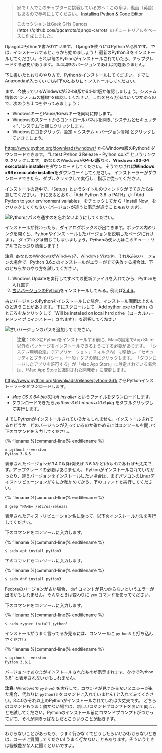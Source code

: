 > 家で１人でこのチャプターに挑戦している方へ：この章は、動画（英語）もあるので参考にしてください。 [Installing Python & Code Editor](https://www.youtube.com/watch?v=pVTaqzKZCdA)
> 
> このセクションはGeek Girls Carrots (https://github.com/ggcarrots/django-carrots) のチュートリアルをベースに作成しました。

DjangoはPythonで書かれています。 Djangoを使うにはPythonが必要です。 では、インストールするところから始めましょう！ 最新のPython３をインストールしてください。それ以前のPythonがインストールされていたら、アップグレードする必要があります。 3.4以降のバージョンであれば問題ありません。

下に書いたとおりのやり方で、Pythonをインストールしてください。すでにAnacondaが入っていても以下のとおりにインストールしてください。

<!--sec data-title="Install Python: Windows" data-id="python_windows" data-collapse=true ces-->

まず、今使っているWindowsが32-bit版か64-bit版か確認しましょう。システム情報の”システムの種類”を確認してください。これを見る方法はいくつかあるので、次のうち１つをやってみましょう：

* WindowsキーとPause/Breakキーを同時に押します。
* Windowsのスタートからコントロールパネルを開き、”システムとセキュリティ”、”システム”と順にクリックします。
* Windowsロゴをクリック、設定 > システム > バージョン情報 とクリックしていきましょう。

https://www.python.org/downloads/windows/ からWindows版のPythonをダウンロードできます。 "Latest Python 3 Release - Python x.x.x" というリンクをクリックします。 あなたのWindowsが**64-bit版**なら、**Windows x86-64 executable installer**をダウンロードしてください。 そうでなければ**Windows x86 executable installer**をダウンロードしてください。 インストーラーがダウンロードできたら、ダブルクリックして実行し、指示に従ってください。

インストールの途中で、「Setup」というタイトルのウィンドウがでてきたら注意してください。 下にあるとおり、「Add Python 3.6 to PATH」か「Add Python to your environment variables」をチェックしてから「Install Now」をクリックしてください (バージョンが違うと表示が違うこともあります)。

![Pythonにパスを通すのを忘れないようにしてください。](../python_installation/images/python-installation-options.png)

インストールが終わったら、ダイアログボックスが出てきます。ボックス内のリンクを開くと、Pythonやインストールしたバージョンを説明したページに行けます。 ダイアログは閉じてしまいましょう。Pythonの使い方はこのチュートリアルでたっぷり勉強します！

注意: あなたのWindowsがWindows7、Windows Vistaや、それ以前のバージョンの場合で、Python 3.6.x のインストールがエラーがでて失敗する場合は、下のどちらかのやり方を試してください。

1. Windows Updateを実行してすべての更新ファイルを入れてから、Pythonを入れ直す
2. [古いバージョンのPython](https://www.python.org/downloads/windows/)をインストールしてみる。例えば[3.4.6](https://www.python.org/downloads/release/python-346/)。

古いバージョンのPythonをインストールした場合、インストール画面は上のものと違うことがあります。 下にスクロールして「Add python.exe to Path」のところを左クリックして「Will be installed on local hard drive（ローカルハードドライブにインストールされます）」を選択してください

![古いバージョンのパスを追加してください。](../python_installation/images/add_python_to_windows_path.png)

<!--endsec-->

<!--sec data-title="Install Python: OS X" data-id="python_OSX"
data-collapse=true ces-->

> **注意**：OS XにPythonをインストールする前に、Macの設定でApp Store以外のパッケージをインストールできるようにする必要があります。 「システム環境設定」（「アプリケーション」フォルダ内）に移動し、「セキュリティとプライバシー」、「一般」タブの順にクリックします。 「ダウンロードしたアプリを許可する」が「Mac App Store」に設定されている場合は、「Mac App Storeと識別された開発者」に変更します。

https://www.python.org/downloads/release/python-361/ からPythonインストーラーをダウンロードします。

* *Mac OS X 64-bit/32-bit installer* というファイルをダウンロードします。 
* ダウンロードできたら *python-3.6.1-macosx10.6.pkg* をダブルクリックして実行します。

<!--endsec-->

<!--sec data-title="Install Python: Linux" data-id="python_linux"
data-collapse=true ces-->

すでにPythonがインストールされているかもしれません。インストールされてるかどうか、どのバージョンが入っているのか確かめるにはコンソールを開いて下のコマンドを入力してください。

{% filename %}command-line{% endfilename %}

    $ python3 --version
    Python 3.6.5
    

表示されたバージョンが3.4.0以降(例えば 3.6.0など)のものであれば大丈夫です。アップグレードの必要はありません。 Pythonがインストールされていなかったり、違うバージョンをインストールしたい場合は、まずパソコンのLinuxディストリビューションがなにか確かめてから、下のコマンドを実行してください。

{% filename %}command-line{% endfilename %}

    $ grep ^NAME= /etc/os-release
    

表示されたディストリビューション名に従って、以下のインストール方法を実行してください。

<!--endsec-->

<!--sec data-title="Install Python: Debian or Ubuntu" data-id="python_debian" data-collapse=true ces-->

下のコマンドをコンソールに入力します。

{% filename %}command-line{% endfilename %}

    $ sudo apt install python3
    

<!--endsec-->

<!--sec data-title="Install Python: Fedora" data-id="python_fedora"
data-collapse=true ces-->

下のコマンドをコンソールに入力します。

{% filename %}command-line{% endfilename %}

    $ sudo dnf install python3
    

Fedoraのバージョンが古い場合、 `dnf` コマンドが見つからないというエラーが出るかもしれません。そんなときは変わりに `yum` コマンドを使ってください。

<!--endsec-->

<!--sec data-title="Install Python: openSUSE" data-id="python_openSUSE"
data-collapse=true ces-->

下のコマンドをコンソールに入力します。

{% filename %}command-line{% endfilename %}

    $ sudo zypper install python3
    

<!--endsec-->

インストールがうまく言ってるか見るには、コンソールに `python3` と打ち込んでください。

{% filename %}command-line{% endfilename %}

    $ python3 --version
    Python 3.6.1
    

バージョンはあなたがインストールされたものが表示されます。なのでPython 3.6.1 と表示されないかもしれません。

**注意:** Windowsで `python3` を実行して、コマンドが見つからないとエラーが出た場合、代わりに `python` (`3` をコマンドに入れていません) と入れてみてください。3.4.0かそれ以上のPythonがインストールされていれば大丈夫です。 どちらのコマンドもうまく動かない場合は、新しいコマンドプロンプトを開いて同じことを試してください。Pythonのインストール前にコマンドプロンプトがつかっていて、それが開きっぱなしだとこういうことが起きます。

* * *

わからないことがあったり、うまく行かなくてどうしたらいいかわからないときは、コーチに質問してください! うまく行かないこともあります。そういうときは経験豊かな人に聞くといいですよ。
